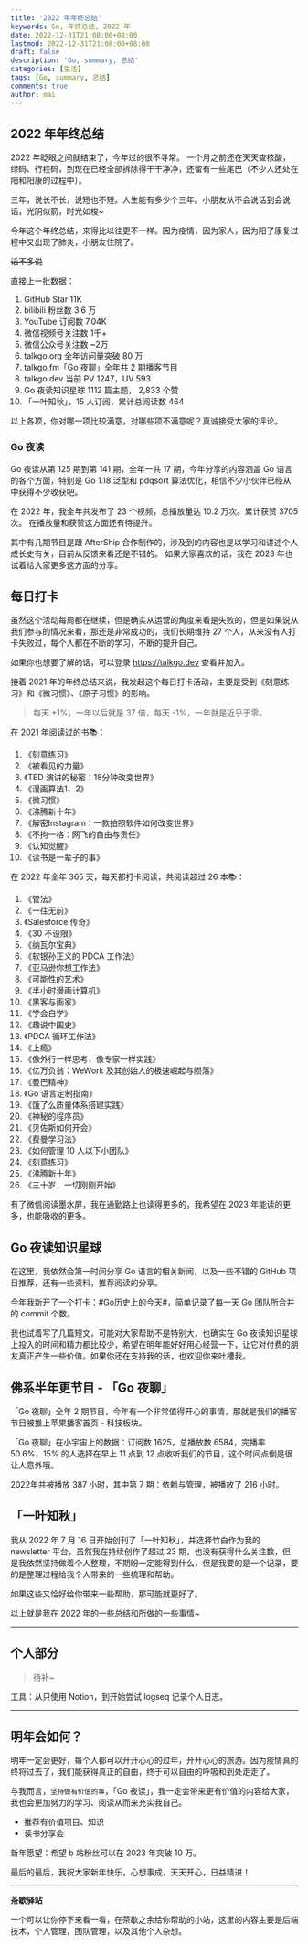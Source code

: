 ```yaml
---
title: '2022 年年终总结'
keywords: Go, 年终总结, 2022 年
date: 2022-12-31T21:08:00+08:00
lastmod: 2022-12-31T21:08:00+08:00
draft: false
description: 'Go, summary, 总结'
categories: [生活]
tags: [Go, summary, 总结]
comments: true
author: mai
---
```


## 2022 年年终总结

2022 年眨眼之间就结束了，今年过的很不寻常。
一个月之前还在天天查核酸，绿码、行程码，到现在已经全部拆除得干干净净，还留有一些尾巴（不少人还处在阳和阳康的过程中）。

三年，说长不长，说短也不短。人生能有多少个三年。小朋友从不会说话到会说话，光阴似箭，时光如梭~

今年这个年终总结，来得比以往更不一样。因为疫情，因为家人，因为阳了康复过程中又出现了肺炎，小朋友住院了。

~~话不多说~~

直接上一批数据：

1. GitHub Star 11K
2. bilibili 粉丝数 3.6 万
3. YouTube 订阅数 7.04K
4. 微信视频号关注数 1千+
5. 微信公众号关注数 ~2万
6. talkgo.org 全年访问量突破 80 万
7. talkgo.fm「Go 夜聊」全年共 2 期播客节目
8. talkgo.dev 当前 PV 1247，UV 593
9. Go 夜读知识星球 1112 篇主题， 2,833 个赞
10. 「一叶知秋」，15 人订阅，累计总阅读数 464

以上各项，你对哪一项比较满意，对哪些项不满意呢？真诚接受大家的评论。

### Go 夜读

Go 夜读从第 125 期到第 141 期，全年一共 17 期，今年分享的内容涵盖 Go 语言的各个方面，特别是 Go 1.18 泛型和 pdqsort 算法优化，相信不少小伙伴已经从中获得不少收获吧。

在 2022 年，我全年共发布了 23 个视频，总播放量达 10.2 万次。累计获赞 3705 次。
在播放量和获赞这方面还有待提升。

其中有几期节目是跟 AfterShip 合作制作的，涉及到的内容也是以学习和讲述个人成长史有关，目前从反馈来看还是不错的。
如果大家喜欢的话，我在 2023 年也试着给大家更多这方面的分享。

## 每日打卡

虽然这个活动每周都在继续，但是确实从运营的角度来看是失败的，但是如果说从我们参与的情况来看，那还是非常成功的，我们长期维持 27 个人，从来没有人打卡失败过，每个人都在不断的学习，不断的提升自己。

如果你也想要了解的话，可以登录 https://talkgo.dev 查看并加入。

接着 2021 年的年终总结来说，我发起这个每日打卡活动，主要是受到《刻意练习》和《微习惯》、《原子习惯》的影响。
>每天 +1%，一年以后就是 37 倍，每天 -1%，一年就是近乎于零。

在 2021 年阅读过的书📚：

1. 《刻意练习》
2. 《被看见的力量》
3. 《TED 演讲的秘密：18分钟改变世界》
4. 《漫画算法1、2》
5. 《微习惯》
6. 《沸腾新十年》
7. 《解密Instagram：一款拍照软件如何改变世界》
8. 《不拘一格：网飞的自由与责任》
9. 《认知觉醒》
10. 《读书是一辈子的事》

在 2022 年全年 365 天，每天都打卡阅读，共阅读超过 26 本📚：

1. 《管法》
2. 《一往无前》
3. 《Salesforce 传奇》
4. 《30 不设限》
5. 《纳瓦尔宝典》
6. 《软银孙正义的 PDCA 工作法》
7. 《亚马逊你想工作法》
8. 《可能性的艺术》
9. 《半小时漫画计算机》
10. 《黑客与画家》
11. 《学会自学》
12. 《趣说中国史》
13. 《PDCA 循环工作法》
14. 《上瘾》
15. 《像外行一样思考，像专家一样实践》
16. 《亿万负翁：WeWork 及其创始人的极速崛起与陨落》
17. 《曼巴精神》
18. 《Go 语言定制指南》
19. 《饿了么质量体系搭建实践》
20. 《神秘的程序员》
21. 《贝佐斯如何开会》
22. 《费曼学习法》
23. 《如何管理 10 人以下小团队》
24. 《刻意练习》
25. 《沸腾新十年》
26. 《三十岁，一切刚刚开始》

有了微信阅读墨水屏，我在通勤路上也读得更多的，我希望在 2023 年能读的更多，也能吸收的更多。

## Go 夜读知识星球

在这里，我依然会第一时间分享 Go 语言的相关新闻，以及一些不错的 GitHub 项目推荐，还有一些资料，推荐阅读的分享。

今年我新开了一个打卡：#Go历史上的今天#，简单记录了每一天 Go 团队所合并的 commit 个数。

我也试着写了几篇短文，可能对大家帮助不是特别大，也确实在 Go 夜读知识星球上投入的时间和精力都比较少，希望在明年能好好用心经营一下，让它对付费的朋友真正产生一些价值。如果你还在支持我的话，也欢迎你来吐槽我。

## 佛系半年更节目 - 「Go 夜聊」

「Go 夜聊」全年 2 期节目，今年有一个非常值得开心的事情，那就是我们的播客节目被推上苹果播客首页 - 科技板块。

「Go 夜聊」在小宇宙上的数据：订阅数 1625，总播放数 6584，完播率 50.6%，15% 的人选择在早上 11 点到 12 点收听我们的节目，这个时间点倒是很让人意外哦。

2022年共被播放 387 小时，其中第 7 期：依赖与管理，被播放了 216 小时。

## 「一叶知秋」

我从 2022 年 7 月 16 日开始创刊了「一叶知秋」，并选择竹白作为我的 newsletter 平台，虽然我在持续创作了超过 23 期，也没有获得什么关注数，但是我依然坚持做着个人整理，不期盼一定能得到什么，但是我要的是一个记录，要的是整理过程给我个人带来的一些梳理和帮助。

如果这些又恰好给你带来一些帮助，那可能就更好了。

以上就是我在 2022 年的一些总结和所做的一些事情~

----

## 个人部分

>待补~

工具：从只使用 Notion，到开始尝试 logseq 记录个人日志。

----

## 明年会如何？

明年一定会更好，每个人都可以开开心心的过年，开开心心的旅游。因为疫情真的终将过去了，我们能获得真正的自由，终于可以自由的呼吸和到处走走了。

与我而言，`坚持做有价值的事`，「Go 夜读」，我一定会带来更有价值的内容给大家，我也会更加努力的学习、阅读从而来充实我自己。

- 推荐有价值项目、知识
- 读书分享会

新年愿望：希望 b 站粉丝可以在 2023 年突破 10 万。

最后的最后，我祝大家新年快乐，心想事成，天天开心，日益精进！

----

**茶歇驿站**

一个可以让你停下来看一看，在茶歇之余给你帮助的小站，这里的内容主要是后端技术，个人管理，团队管理，以及其他个人杂想。
